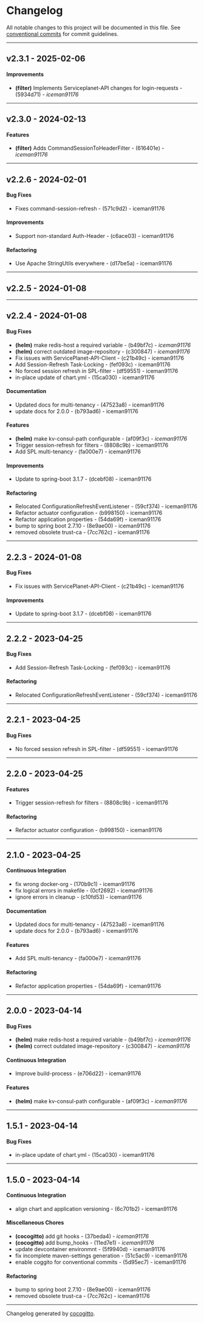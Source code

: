 # Changelog
All notable changes to this project will be documented in this file. See [conventional commits](https://www.conventionalcommits.org/) for commit guidelines.

- - -
## v2.3.1 - 2025-02-06
#### Improvements
- **(filter)** Implements Serviceplanet-API changes for login-requests - (5934d71) - *iceman91176*

- - -

## v2.3.0 - 2024-02-13
#### Features
- **(filter)** Adds CommandSessionToHeaderFilter  - (616401e) - *iceman91176*

- - -

## v2.2.6 - 2024-02-01
#### Bug Fixes
- Fixes command-session-refresh  - (571c9d2) - iceman91176
#### Improvements
- Support non-standard Auth-Header  - (c6ace03) - iceman91176
#### Refactoring
- Use Apache StringUtils everywhere  - (d17be5a) - iceman91176

- - -

## v2.2.5 - 2024-01-08

- - -

## v2.2.4 - 2024-01-08
#### Bug Fixes
- **(helm)** make redis-host a required variable - (b49bf7c) - *iceman91176*
- **(helm)** correct outdated image-repository - (c300847) - *iceman91176*
- Fix issues with ServicePlanet-API-Client - (c21b49c) - iceman91176
- Add Session-Refresh Task-Locking - (fef093c) - iceman91176
- No forced session refresh in SPL-filter - (df59551) - iceman91176
- in-place update of chart.yml - (15ca030) - iceman91176
#### Documentation
- Updated docs for multi-tenancy - (47523a8) - iceman91176
- update docs for 2.0.0 - (b793ad6) - iceman91176
#### Features
- **(helm)** make kv-consul-path configurable - (af09f3c) - *iceman91176*
- Trigger session-refresh for filters - (8808c9b) - iceman91176
- Add SPL multi-tenancy - (fa000e7) - iceman91176
#### Improvements
- Update to spring-boot 3.1.7 - (dcebf08) - iceman91176
#### Refactoring
- Relocated ConfigurationRefreshEventListener - (59cf374) - iceman91176
- Refactor actuator configuration - (b998150) - iceman91176
- Refactor application properties - (54da69f) - iceman91176
- bump to spring boot 2.7.10 - (8e9ae00) - iceman91176
- removed obsolete trust-ca - (7cc762c) - iceman91176

- - -

## 2.2.3 - 2024-01-08
#### Bug Fixes
- Fix issues with ServicePlanet-API-Client - (c21b49c) - iceman91176
#### Improvements
- Update to spring-boot 3.1.7 - (dcebf08) - iceman91176

- - -

## 2.2.2 - 2023-04-25
#### Bug Fixes
- Add Session-Refresh Task-Locking - (fef093c) - iceman91176
#### Refactoring
- Relocated ConfigurationRefreshEventListener - (59cf374) - iceman91176

- - -

## 2.2.1 - 2023-04-25
#### Bug Fixes
- No forced session refresh in SPL-filter - (df59551) - iceman91176

- - -

## 2.2.0 - 2023-04-25
#### Features
- Trigger session-refresh for filters - (8808c9b) - iceman91176
#### Refactoring
- Refactor actuator configuration - (b998150) - iceman91176

- - -

## 2.1.0 - 2023-04-25
#### Continuous Integration
- fix wrong docker-org - (170b9c1) - iceman91176
- fix logical errors in makefile - (0cf2692) - iceman91176
- ignore errors in cleanup - (c10fd53) - iceman91176
#### Documentation
- Updated docs for multi-tenancy - (47523a8) - iceman91176
- update docs for 2.0.0 - (b793ad6) - iceman91176
#### Features
- Add SPL multi-tenancy - (fa000e7) - iceman91176
#### Refactoring
- Refactor application properties - (54da69f) - iceman91176

- - -

## 2.0.0 - 2023-04-14
#### Bug Fixes
- **(helm)** make redis-host a required variable - (b49bf7c) - *iceman91176*
- **(helm)** correct outdated image-repository - (c300847) - *iceman91176*
#### Continuous Integration
- Improve build-process - (e706d22) - iceman91176
#### Features
- **(helm)** make kv-consul-path configurable - (af09f3c) - *iceman91176*

- - -

## 1.5.1 - 2023-04-14
#### Bug Fixes
- in-place update of chart.yml - (15ca030) - iceman91176

- - -

## 1.5.0 - 2023-04-14
#### Continuous Integration
- align chart and application versioning - (6c701b2) - iceman91176
#### Miscellaneous Chores
- **(cocogitto)** add git hooks - (37beda4) - *iceman91176*
- **(cocogitto)** add bump_hooks - (11ed7e1) - *iceman91176*
- update devcontainer environmnt - (5f9940d) - iceman91176
- fix incomplete maven-settings generation - (51c5ac9) - iceman91176
- enable coggito for conventional commits - (5d95ec7) - iceman91176
#### Refactoring
- bump to spring boot 2.7.10 - (8e9ae00) - iceman91176
- removed obsolete trust-ca - (7cc762c) - iceman91176

- - -

Changelog generated by [cocogitto](https://github.com/cocogitto/cocogitto).